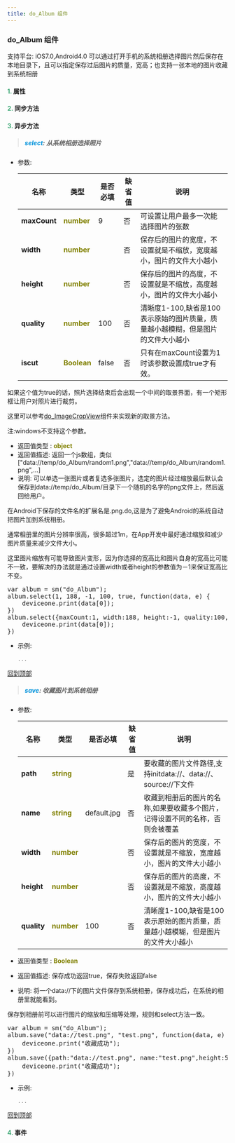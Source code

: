 ```yaml
---
title: do_Album 组件
---
```


### do_Album 组件

 支持平台: iOS7.0,Android4.0
 可以通过打开手机的系统相册选择图片然后保存在本地目录下，且可以指定保存过后图片的质量，宽高；也支持一张本地的图片收藏到系统相册

#### <font color ='#40A977'>**1.**</font> 属性

#### <font color ='#40A977'>**2.**</font> 同步方法

#### <font color ='#40A977'>**3.**</font> 异步方法

>##### <font color ='#0092db'>**select**</font>: 从系统相册选择照片

- 参数:

  名称 | 类型 |是否必填|缺省值|说明
  ---- |-------------  |--------------|--------|------
  **maxCount** |<font color ='#808000'>**number**</font> | 9 | 否|可设置让用户最多一次能选择图片的张数
  **width** |<font color ='#808000'>**number**</font> |  | 否|保存后的图片的宽度，不设置就是不缩放，宽度越小，图片的文件大小越小
  **height** |<font color ='#808000'>**number**</font> |  | 否|保存后的图片的高度，不设置就是不缩放，高度越小，图片的文件大小越小
  **quality** |<font color ='#808000'>**number**</font> | 100 | 否|清晰度1-100,缺省是100表示原始的图片质量，质量越小越模糊，但是图片的文件大小越小
  **iscut** |<font color ='#808000'>**Boolean**</font> | false | 否|只有在maxCount设置为1时该参数设置成true才有效。

如果这个值为true的话，照片选择结束后会出现一个中间的取景界面，有一个矩形框让用户对照片进行裁剪。

这里可以参考<a href="http://doc.deviceone.net/web/doc/code4do/imagecrop.htm">do_ImageCropView</a>组件来实现新的取景方法。

注:windows不支持这个参数。

- 返回值类型 : <font color ='#808000'>**object**</font>
- 返回值描述: 返回一个js数组，类似["data://temp/do_Album/random1.png","data://temp/do_Album/random1.png",...]
- 说明:  可以单选一张图片或者复选多张图片，选定的图片经过缩放最后默认会保存到data://temp/do_Album/目录下一个随机的名字的png文件上，然后返回给用户。

 在Android下保存的文件名的扩展名是.png.do,这是为了避免Android的系统自动把图片加到系统相册。

通常相册里的图片分辨率很高，很多超过1m，在App开发中最好通过缩放和减少图片质量来减少文件大小。

这里图片缩放有可能导致图片变形，因为你选择的宽高比和图片自身的宽高比可能不一致，要解决的办法就是通过设置width或者height的参数值为－1来保证宽高比不变。

<pre class="brush: js;toolbar:false;">var album = sm("do_Album");
album.select(1, 188, -1, 100, true, function(data, e) {
	deviceone.print(data[0]);
})
album.select({maxCount:1, width:188, height:-1, quality:100, iscut:true}, function(data, e) {
	deviceone.print(data[0]);
})</pre>
- 示例:

  ```javascript
  ...

  ```

[回到顶部](#top)

>##### <font color ='#0092db'>**save**</font>: 收藏图片到系统相册

- 参数:

  名称 | 类型 |是否必填|缺省值|说明
  ---- |-------------  |--------------|--------|------
  **path** |<font color ='#808000'>**string**</font> |  | 是|要收藏的图片文件路径,支持initdata://、data://、source://下文件
  **name** |<font color ='#808000'>**string**</font> | default.jpg | 否|收藏到相册后的图片的名称,如果要收藏多个图片，记得设置不同的名称，否则会被覆盖
  **width** |<font color ='#808000'>**number**</font> |  | 否|保存后的图片的宽度，不设置就是不缩放，宽度越小，图片的文件大小越小
  **height** |<font color ='#808000'>**number**</font> |  | 否|保存后的图片的高度，不设置就是不缩放，高度越小，图片的文件大小越小
  **quality** |<font color ='#808000'>**number**</font> | 100 | 否|清晰度1-100,缺省是100表示原始的图片质量，质量越小越模糊，但是图片的文件大小越小
- 返回值类型 : <font color ='#808000'>**Boolean**</font>
- 返回值描述: 保存成功返回true，保存失败返回false
- 说明: 将一个data://下的图片文件保存到系统相册，保存成功后，在系统的相册里就能看到。

保存到相册前可以进行图片的缩放和压缩等处理，规则和select方法一致。

<pre class="brush: js;toolbar:false;">var album = sm("do_Album");
album.save("data://test.png", "test.png", function(data, e) {
	deviceone.print("收藏成功");
})
album.save({path:"data://test.png", name:"test.png",height:50,quality:100}, function(data, e) {
	deviceone.print("收藏成功");
})</pre>
- 示例:

  ```javascript
  ...

  ```

[回到顶部](#top)


#### <font color ='#40A977'>**4.**</font> 事件



